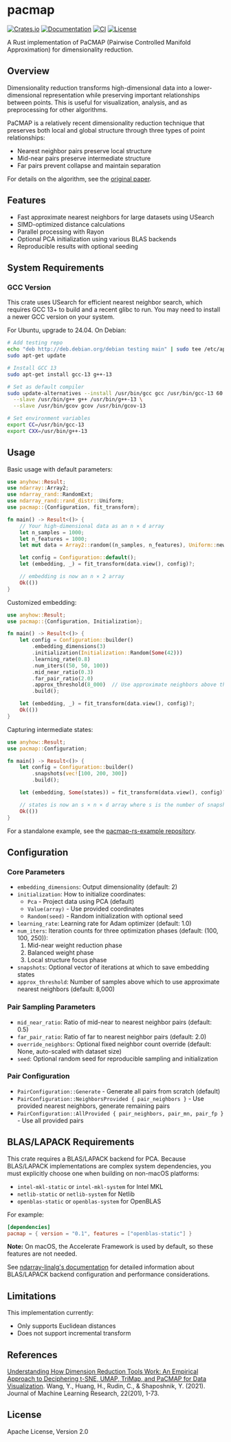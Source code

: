# pacmap

[![Crates.io](https://img.shields.io/crates/v/pacmap)](https://crates.io/crates/pacmap)
[![Documentation](https://docs.rs/pacmap/badge.svg)](https://docs.rs/pacmap)
[![CI](https://github.com/beamform/pacmap-rs/actions/workflows/ci.yml/badge.svg)](https://github.com/beamform/pacmap-rs/actions/workflows/ci.yml)
[![License](https://img.shields.io/badge/license-Apache--2.0-blue.svg)](LICENSE)

A Rust implementation of PaCMAP (Pairwise Controlled Manifold Approximation) for dimensionality reduction.

## Overview

Dimensionality reduction transforms high-dimensional data into a lower-dimensional representation while preserving
important relationships between points. This is useful for visualization, analysis, and as preprocessing for other
algorithms.

PaCMAP is a relatively recent dimensionality reduction technique that preserves both local and global structure through
three types of point relationships:

- Nearest neighbor pairs preserve local structure
- Mid-near pairs preserve intermediate structure
- Far pairs prevent collapse and maintain separation

For details on the algorithm, see the [original paper](https://jmlr.org/papers/v22/20-1061.html).

## Features

- Fast approximate nearest neighbors for large datasets using USearch
- SIMD-optimized distance calculations
- Parallel processing with Rayon
- Optional PCA initialization using various BLAS backends
- Reproducible results with optional seeding

## System Requirements

### GCC Version

This crate uses USearch for efficient nearest neighbor search, which requires GCC 13+ to build and a recent glibc to
run. You may need to install a newer GCC version on your system.

For Ubuntu, upgrade to 24.04. On Debian:

```bash
# Add testing repo
echo "deb http://deb.debian.org/debian testing main" | sudo tee /etc/apt/sources.list.d/testing.list
sudo apt-get update

# Install GCC 13
sudo apt-get install gcc-13 g++-13

# Set as default compiler
sudo update-alternatives --install /usr/bin/gcc gcc /usr/bin/gcc-13 60 \
  --slave /usr/bin/g++ g++ /usr/bin/g++-13 \
  --slave /usr/bin/gcov gcov /usr/bin/gcov-13

# Set environment variables
export CC=/usr/bin/gcc-13
export CXX=/usr/bin/g++-13
```

## Usage

Basic usage with default parameters:

```rust
use anyhow::Result;
use ndarray::Array2;
use ndarray_rand::RandomExt;
use ndarray_rand::rand_distr::Uniform;
use pacmap::{Configuration, fit_transform};

fn main() -> Result<()> {
    // Your high-dimensional data as an n × d array
    let n_samples = 1000;
    let n_features = 1000;
    let mut data = Array2::random((n_samples, n_features), Uniform::new(-1.0, 1.0));

    let config = Configuration::default();
    let (embedding, _) = fit_transform(data.view(), config)?;

    // embedding is now an n × 2 array
    Ok(())
}
```

Customized embedding:

```rust
use anyhow::Result;
use pacmap::{Configuration, Initialization};

fn main() -> Result<()> {
    let config = Configuration::builder()
        .embedding_dimensions(3)
        .initialization(Initialization::Random(Some(42)))
        .learning_rate(0.8)
        .num_iters((50, 50, 100))
        .mid_near_ratio(0.3)
        .far_pair_ratio(2.0)
        .approx_threshold(8_000)  // Use approximate neighbors above this size
        .build();

    let (embedding, _) = fit_transform(data.view(), config)?;
    Ok(())
}
```

Capturing intermediate states:

```rust
use anyhow::Result;
use pacmap::Configuration;

fn main() -> Result<()> {
    let config = Configuration::builder()
        .snapshots(vec![100, 200, 300])
        .build();

    let (embedding, Some(states)) = fit_transform(data.view(), config)?;

    // states is now an s × n × d array where s is the number of snapshots
    Ok(())
}
```

For a standalone example, see the [pacmap-rs-example repository](https://github.com/beamform/pacmap-rs-example).

## Configuration

### Core Parameters

- `embedding_dimensions`: Output dimensionality (default: 2)
- `initialization`: How to initialize coordinates:
    - `Pca` - Project data using PCA (default)
    - `Value(array)` - Use provided coordinates
    - `Random(seed)` - Random initialization with optional seed
- `learning_rate`: Learning rate for Adam optimizer (default: 1.0)
- `num_iters`: Iteration counts for three optimization phases (default: (100, 100, 250)):
    1. Mid-near weight reduction phase
    2. Balanced weight phase
    3. Local structure focus phase
- `snapshots`: Optional vector of iterations at which to save embedding states
- `approx_threshold`: Number of samples above which to use approximate nearest neighbors (default: 8,000)

### Pair Sampling Parameters

- `mid_near_ratio`: Ratio of mid-near to nearest neighbor pairs (default: 0.5)
- `far_pair_ratio`: Ratio of far to nearest neighbor pairs (default: 2.0)
- `override_neighbors`: Optional fixed neighbor count override (default: None, auto-scaled with dataset size)
- `seed`: Optional random seed for reproducible sampling and initialization

### Pair Configuration

- `PairConfiguration::Generate` - Generate all pairs from scratch (default)
- `PairConfiguration::NeighborsProvided { pair_neighbors }` - Use provided nearest neighbors, generate remaining pairs
- `PairConfiguration::AllProvided { pair_neighbors, pair_mn, pair_fp }` - Use all provided pairs

## BLAS/LAPACK Requirements

This crate requires a BLAS/LAPACK backend for PCA. Because BLAS/LAPACK implementations are complex system dependencies,
you must explicitly choose one when building on non-macOS platforms:

- `intel-mkl-static` or `intel-mkl-system` for Intel MKL
- `netlib-static` or `netlib-system` for Netlib
- `openblas-static` or `openblas-system` for OpenBLAS

For example:

```toml
[dependencies]
pacmap = { version = "0.1", features = ["openblas-static"] }
```

**Note:** On macOS, the Accelerate Framework is used by default, so these features are not needed.

See [ndarray-linalg's documentation](https://github.com/rust-ndarray/ndarray-linalg#backend-features) for detailed
information about BLAS/LAPACK backend configuration and performance considerations.

## Limitations

This implementation currently:

- Only supports Euclidean distances
- Does not support incremental transform

## References

[Understanding How Dimension Reduction Tools Work: An Empirical Approach to Deciphering t-SNE, UMAP, TriMap, and PaCMAP for Data Visualization](https://jmlr.org/papers/v22/20-1061.html).
Wang, Y., Huang, H., Rudin, C., & Shaposhnik, Y. (2021). Journal of Machine Learning Research, 22(201), 1-73.

## License

Apache License, Version 2.0
